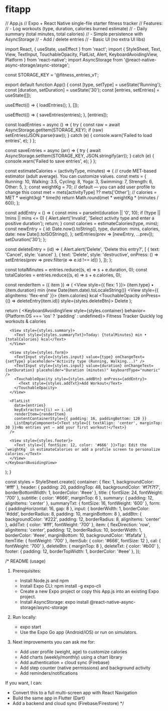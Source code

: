 # fitapp
// App.js
// Expo + React Native single-file starter fitness tracker
// Features:
// - Log workouts (type, duration, calories burned estimate)
// - Daily summary (total minutes, total calories)
// - Simple persistence with AsyncStorage
// - Add / delete entries
// - Basic UI (no extra UI libs)

import React, { useState, useEffect } from 'react';
import { StyleSheet, Text, View, TextInput, TouchableOpacity, FlatList, Alert, KeyboardAvoidingView, Platform } from 'react-native';
import AsyncStorage from '@react-native-async-storage/async-storage';

const STORAGE_KEY = '@fitness_entries_v1';

export default function App() {
  const [type, setType] = useState('Running');
  const [duration, setDuration] = useState('30');
  const [entries, setEntries] = useState([]);

  useEffect(() => {
    loadEntries();
  }, []);

  useEffect(() => {
    saveEntries(entries);
  }, [entries]);

  const loadEntries = async () => {
    try {
      const raw = await AsyncStorage.getItem(STORAGE_KEY);
      if (raw) setEntries(JSON.parse(raw));
    } catch (e) {
      console.warn('Failed to load entries', e);
    }
  };

  const saveEntries = async (arr) => {
    try {
      await AsyncStorage.setItem(STORAGE_KEY, JSON.stringify(arr));
    } catch (e) {
      console.warn('Failed to save entries', e);
    }
  };

  const estimateCalories = (activityType, minutes) => {
    // crude MET-based estimator (adult average). You can customize values.
    const mets = {
      Running: 10,
      Walking: 3.5,
      Cycling: 8,
      Yoga: 3,
      Swimming: 7,
      Strength: 6,
      Other: 5,
    };
    const weightKg = 70; // default — you can add user profile to change this
    const met = mets[activityType] ?? mets['Other'];
    // calories = MET * weight(kg) * time(h)
    return Math.round(met * weightKg * (minutes / 60));
  };

  const addEntry = () => {
    const mins = parseInt(duration || '0', 10);
    if (!type || !mins || mins <= 0) {
      Alert.alert('Invalid', 'Select activity type and enter a positive duration');
      return;
    }
    const calories = estimateCalories(type, mins);
    const newEntry = {
      id: Date.now().toString(),
      type,
      duration: mins,
      calories,
      date: new Date().toISOString(),
    };
    setEntries(prev => [newEntry, ...prev]);
    setDuration('30');
  };

  const deleteEntry = (id) => {
    Alert.alert('Delete', 'Delete this entry?', [
      { text: 'Cancel', style: 'cancel' },
      { text: 'Delete', style: 'destructive', onPress: () => setEntries(prev => prev.filter(e => e.id !== id)) },
    ]);
  };

  const totalMinutes = entries.reduce((s, e) => s + e.duration, 0);
  const totalCalories = entries.reduce((s, e) => s + e.calories, 0);

  const renderItem = ({ item }) => (
    <View style={styles.item}>
      <View style={{ flex: 1 }}>
        <Text style={styles.itemTitle}>{item.type} • {item.duration} min</Text>
        <Text style={styles.itemSub}>{new Date(item.date).toLocaleString()}</Text>
      </View>
      <View style={{ alignItems: 'flex-end' }}>
        <Text style={styles.cal}>{item.calories} kcal</Text>
        <TouchableOpacity onPress={() => deleteEntry(item.id)} style={styles.deleteBtn}>
          <Text style={styles.deleteTxt}>Delete</Text>
        </TouchableOpacity>
      </View>
    </View>
  );

  return (
    <KeyboardAvoidingView style={styles.container} behavior={Platform.OS === 'ios' ? 'padding' : undefined}>
      <View style={styles.header}>
        <Text style={styles.title}>Fitness Tracker</Text>
        <Text style={styles.subtitle}>Quickly log workouts & calories</Text>
      </View>

      <View style={styles.summary}>
        <Text style={styles.summaryTxt}>Today: {totalMinutes} min • {totalCalories} kcal</Text>
      </View>

      <View style={styles.form}>
        <TextInput style={styles.input} value={type} onChangeText={setType} placeholder="Activity type (Running, Walking...)" />
        <TextInput style={styles.input} value={duration} onChangeText={setDuration} placeholder="Duration (minutes)" keyboardType="numeric" />
        <TouchableOpacity style={styles.addBtn} onPress={addEntry}>
          <Text style={styles.addTxt}>Add Workout</Text>
        </TouchableOpacity>
      </View>

      <FlatList
        data={entries}
        keyExtractor={(i) => i.id}
        renderItem={renderItem}
        contentContainerStyle={{ padding: 16, paddingBottom: 120 }}
        ListEmptyComponent={<Text style={{ textAlign: 'center', marginTop: 30 }}>No entries yet — add your first workout!</Text>}
      />

      <View style={styles.footer}>
        <Text style={{ fontSize: 12, color: '#666' }}>Tip: Edit the `weightKg` in estimateCalories or add a profile screen to personalize calories.</Text>
      </View>
    </KeyboardAvoidingView>
  );
}

const styles = StyleSheet.create({
  container: { flex: 1, backgroundColor: '#fff' },
  header: { padding: 20, paddingTop: 48, backgroundColor: '#f7f7f7', borderBottomWidth: 1, borderColor: '#eee' },
  title: { fontSize: 24, fontWeight: '700' },
  subtitle: { color: '#666', marginTop: 6 },
  summary: { padding: 12, alignItems: 'center' },
  summaryTxt: { fontSize: 16, fontWeight: '600' },
  form: { paddingHorizontal: 16, gap: 8 },
  input: { borderWidth: 1, borderColor: '#ddd', borderRadius: 8, padding: 10, marginBottom: 8 },
  addBtn: { backgroundColor: '#222', padding: 12, borderRadius: 8, alignItems: 'center' },
  addTxt: { color: '#fff', fontWeight: '700' },
  item: { flexDirection: 'row', alignItems: 'center', padding: 12, borderRadius: 10, borderWidth: 1, borderColor: '#eee', marginBottom: 10, backgroundColor: '#fafafa' },
  itemTitle: { fontWeight: '700' },
  itemSub: { color: '#666', fontSize: 12 },
  cal: { fontWeight: '700' },
  deleteBtn: { marginTop: 8 },
  deleteTxt: { color: '#b00' },
  footer: { padding: 12, borderTopWidth: 1, borderColor: '#eee' },
});

/*
README (usage)

1) Prerequisites:
   - Install Node.js and npm
   - Install Expo CLI: npm install -g expo-cli
   - Create a new Expo project or copy this App.js into an existing Expo project.
   - Install AsyncStorage: expo install @react-native-async-storage/async-storage

2) Run locally:
   - expo start
   - Use the Expo Go app (Android/iOS) or run on simulators.

3) Next improvements you can ask me for:
   - Add user profile (weight, age) to customize calories
   - Add charts (weekly/monthly) using a chart library
   - Add authentication + cloud sync (Firebase)
   - Add step counter (native permissions) and background activity
   - Add reminders/notifications

If you want, I can:
 - Convert this to a full multi-screen app with React Navigation
 - Build the same app in Flutter (Dart)
 - Add a backend and cloud sync (Firebase/Firestore)
*/
